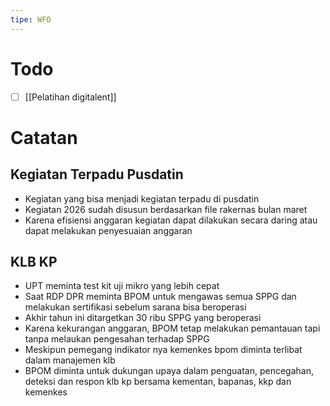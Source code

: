 ```yaml
---
tipe: WFO
---
```

# Todo
- [ ] [[Pelatihan digitalent]] 
# Catatan
## Kegiatan Terpadu Pusdatin
- Kegiatan yang bisa menjadi kegiatan terpadu di pusdatin
- Kegiatan 2026 sudah disusun berdasarkan file rakernas bulan maret
- Karena efisiensi anggaran kegiatan dapat dilakukan secara daring atau dapat melakukan penyesuaian anggaran
## KLB KP
- UPT meminta test kit uji mikro yang lebih cepat
- Saat RDP DPR meminta BPOM untuk mengawas semua SPPG dan melakukan sertifikasi sebelum sarana bisa beroperasi
- Akhir tahun ini ditargetkan 30 ribu SPPG yang beroperasi
- Karena kekurangan anggaran, BPOM tetap melakukan pemantauan tapi tanpa melaukan pengesahan terhadap SPPG
- Meskipun pemegang indikator nya kemenkes bpom diminta terlibat dalam manajemen klb
- BPOM diminta untuk dukungan upaya dalam penguatan, pencegahan, deteksi dan respon klb kp bersama kementan, bapanas, kkp dan kemenkes
